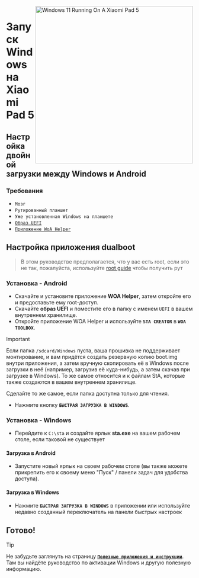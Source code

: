 <img align="right" src="https://raw.githubusercontent.com/erdilS/Port-Windows-11-Xiaomi-Pad-5/main/nabu.png" width="425" alt="Windows 11 Running On A Xiaomi Pad 5">

# Запуск Windows на Xiaomi Pad 5

## Настройка двойной загрузки между Windows и Android

### Требования 
- ```Мозг```
- ```Рутированный планшет```
- ```Уже установленная Windows на планшете```
- [```Образ UEFI```](https://github.com/erdilS/Port-Windows-11-Xiaomi-Pad-5/releases/download/UEFI/uefi-v3.img)
- [```Приложение WoA Helper```](https://github.com/Marius586/WoA-Helper-update/releases/tag/WOA)

## Настройка приложения dualboot
> В этом руководстве предполагается, что у вас есть root, если это не так, пожалуйста, используйте [root guide](2-rootguide-en.md ) чтобы получить рут 

### Установка - Android
- Скачайте и установите приложение **WOA Helper**, затем откройте его и предоставьте ему root-доступ.
- Скачайте **образ UEFI** и поместите его в папку с именем `UEFI` в вашем внутреннем хранилище.
- Откройте приложение WOA Helper и используйте **`STA CREATOR`** в **`WOA TOOLBOX`**.
> [!Important]
> Если папка `/sdcard/Windows` пуста, ваша прошивка не поддерживает монтирование, и вам придётся создать резервную копию boot.img внутри приложения, а затем  вручную скопировать её в Windows после загрузки в неё (например, загрузив её куда-нибудь, а затем скачав при загрузке в Windows). То же самое относится и к файлам StA, которые также создаются в вашем внутреннем хранилище.
>
> Сделайте то же самое, если папка доступна только для чтения.
- Нажмите кнопку **`БЫСТРАЯ ЗАГРУЗКА В WINDOWS`**.

### Установка - Windows
- Перейдите к `C:\sta` и создайте ярлык **sta.exe** на вашем рабочем столе, если таковой не существует 

#### Загрузка в Android
- Запустите новый ярлык на своем рабочем столе (вы также можете прикрепить его к своему меню "Пуск" / панели задач для удобства доступа).

#### Загрузка в Windows
- Нажмите **`БЫСТРАЯ ЗАГРУЗКА В WINDOWS`** в приложении или используйте недавно созданный переключатель на панели быстрых настроек
  
## Готово!


> [!TIP]
> Не забудьте заглянуть на страницу [**```Полезные приложения и инструкции```**](Additional-materials-ru.md). Там вы найдёте руководство по активации Windows и другую полезную информацию.
